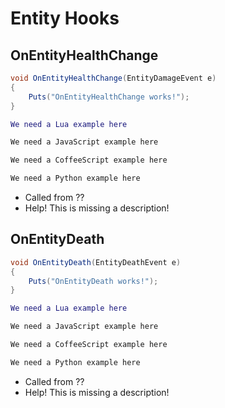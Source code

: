 # Entity Hooks

## OnEntityHealthChange

``` csharp
void OnEntityHealthChange(EntityDamageEvent e)
{
    Puts("OnEntityHealthChange works!");
}
```

``` lua
We need a Lua example here
```

``` javascript
We need a JavaScript example here
```

``` coffeescript
We need a CoffeeScript example here
```

``` python
We need a Python example here
```

 * Called from ??
 * Help! This is missing a description!

## OnEntityDeath

``` csharp
void OnEntityDeath(EntityDeathEvent e)
{
    Puts("OnEntityDeath works!");
}
```

``` lua
We need a Lua example here
```

``` javascript
We need a JavaScript example here
```

``` coffeescript
We need a CoffeeScript example here
```

``` python
We need a Python example here
```

 * Called from ??
 * Help! This is missing a description!
